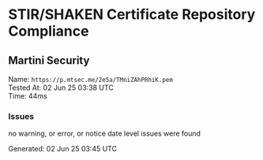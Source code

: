 # STIR/SHAKEN Certificate Repository Compliance

## Martini Security

Name: `https://p.mtsec.me/2e5a/TMniZAhPRhiK.pem`\
Tested At: 02 Jun 25 03:38 UTC\
Time: 44ms

### Issues

no warning, or error, or notice date level issues were found

Generated: 02 Jun 25 03:45 UTC